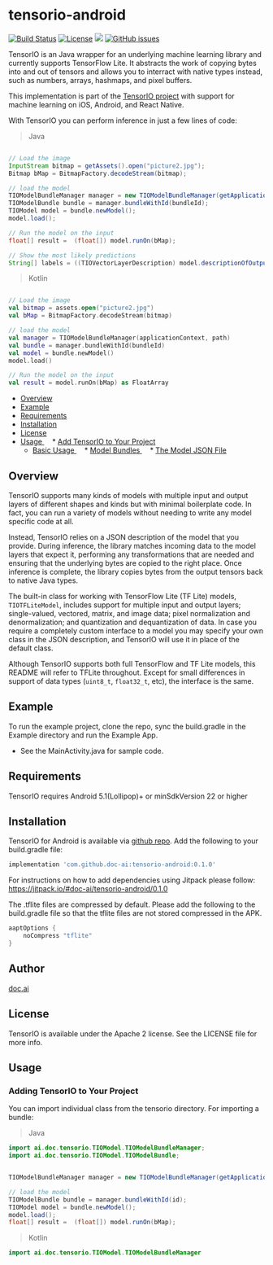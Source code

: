 # tensorio-android
[![Build Status](https://travis-ci.org/doc-ai/TensorIO.svg?branch=master)](https://travis-ci.org/doc-ai/TensorIO)
[![License](https://img.shields.io/badge/License-Apache%202.0-blue.svg)](https://opensource.org/licenses/Apache-2.0)
[![](https://jitpack.io/v/doc-ai/tensorio-android.svg)](https://jitpack.io/#doc-ai/tensorio-android)
[![GitHub issues](https://img.shields.io/github/issues/doc-ai/tensorio-android.svg)](https://github.com/doc-ai/tensorio-android/issues)

TensorIO is an Java wrapper for an underlying machine learning library and currently supports TensorFlow Lite. It abstracts the work of copying bytes into and out of tensors and allows you to interract with native types instead, such as numbers, arrays, hashmaps, and pixel buffers.

This implementation is part of the [TensorIO project](https://doc-ai.github.io/tensorio/) with support for machine learning on iOS, Android, and React Native.

With TensorIO you can perform inference in just a few lines of code:

> Java
```java

// Load the image
InputStream bitmap = getAssets().open("picture2.jpg");
Bitmap bMap = BitmapFactory.decodeStream(bitmap);

// load the model
TIOModelBundleManager manager = new TIOModelBundleManager(getApplicationContext(), path);
TIOModelBundle bundle = manager.bundleWithId(bundleId);
TIOModel model = bundle.newModel();
model.load();

// Run the model on the input
float[] result =  (float[]) model.runOn(bMap);

// Show the most likely predictions
String[] labels = ((TIOVectorLayerDescription) model.descriptionOfOutputAtIndex(0)).getLabels();
```


> Kotlin

```kotlin

// Load the image
val bitmap = assets.open("picture2.jpg")
val bMap = BitmapFactory.decodeStream(bitmap)

// load the model
val manager = TIOModelBundleManager(applicationContext, path)
val bundle = manager.bundleWithId(bundleId)
val model = bundle.newModel()
model.load()

// Run the model on the input
val result = model.runOn(bMap) as FloatArray
```

* [ Overview ](#overview)
* [ Example ](#example)
* [ Requirements ](#requirements)
* [ Installation ](#installation)
* [ License ](#license)
* [ Usage ](#usage)
    * [ Add TensorIO to Your Project ](#importing)
    * [ Basic Usage ](#basic-usage)
    * [ Model Bundles ](#model-bundles)
    * [ The Model JSON File ](#model-json)


<a name="overview"></a>
## Overview

TensorIO supports many kinds of models with multiple input and output layers of different shapes and kinds but with minimal boilerplate code. In fact, you can run a variety of models without needing to write any model specific code at all.

Instead, TensorIO relies on a JSON description of the model that you provide. During inference, the library matches incoming data to the model layers that expect it, performing any transformations that are needed and ensuring that the underlying bytes are copied to the right place.  Once inference is complete, the library copies bytes from the output tensors back to native Java types.

The built-in class for working with TensorFlow Lite (TF Lite) models, `TIOTFLiteModel`, includes support for multiple input and output layers; single-valued, vectored, matrix, and image data; pixel normalization and denormalization; and quantization and dequantization of data. In case you require a completely custom interface to a model you may specify your own class in the JSON description, and TensorIO will use it in place of the default class.

Although TensorIO supports both full TensorFlow and TF Lite models, this README will refer to TFLite throughout. Except for small differences in support of data types (`uint8_t`, `float32_t`, etc), the interface is the same.


<a name="example"></a>
## Example

To run the example project, clone the repo, sync the build.gradle in the Example directory and run the Example App.

- See the MainActivity.java for sample code.

<a name="requirements"></a>
## Requirements

TensorIO requires Android 5.1(Lollipop)+ or minSdkVersion 22 or higher 

<a name="installation"></a>
## Installation

TensorIO for Android is available via [github repo](https://github.com/doc-ai/tensorio-android). Add the following to your build.gradle file:

``` build.gradle
implementation 'com.github.doc-ai:tensorio-android:0.1.0'
```

For instructions on how to add dependencies using Jitpack please follow:
https://jitpack.io/#doc-ai/tensorio-android/0.1.0

The .tflite files are compressed by default. Please add the following to the build.gradle file so that the tflite files are not stored compressed in the APK.

```build.gradle
aaptOptions {
    noCompress "tflite"
}
```

<a name="author"></a>
## Author

[doc.ai](https://doc.ai/)


<a name="license"></a>
## License

TensorIO is available under the Apache 2 license. See the LICENSE file for more info.


<a name="usage"></a>
## Usage

<a name="importing"></a>
### Adding TensorIO to Your Project

You can import individual class from the tensorio directory. For importing a bundle:

> Java
```java
import ai.doc.tensorio.TIOModel.TIOModelBundleManager;
import ai.doc.tensorio.TIOModel.TIOModelBundle;


TIOModelBundleManager manager = new TIOModelBundleManager(getApplicationContext(), "");

// load the model
TIOModelBundle bundle = manager.bundleWithId(id);
TIOModel model = bundle.newModel();
model.load();
float[] result =  (float[]) model.runOn(bMap);
```



> Kotlin

```kotlin
import ai.doc.tensorio.TIOModel.TIOModelBundleManager


```